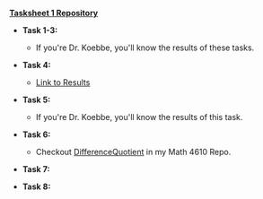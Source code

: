 **[Tasksheet 1 Repository](https://github.com/jaxtonw/math4610/tree/master/Tasksheet1)**

+ **Task 1-3:**
  - If you're Dr. Koebbe, you'll know the results of these tasks.
+ **Task 4:**
  - [Link to Results](https://github.com/jaxtonw/math4610/tree/master/Tasksheet1/Task4)
+ **Task 5:**
  - If you're Dr. Koebbe, you'll know the results of this task.
+ **Task 6:**
  - Checkout [DifferenceQuotient](./DifferenceQuotient) in my Math 4610 Repo.
+ **Task 7:**

+ **Task 8:**
